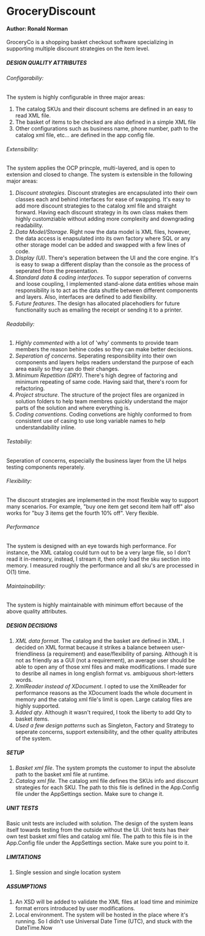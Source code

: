 # GroceryDiscount
#### Author: Ronald Norman

GroceryCo is a shopping basket checkout software specializing in supporting multiple discount strategies on the item level.

##### DESIGN QUALITY ATTRIBUTES
###### Configarabiliy:
The system is highly configurable in three major areas:
1) The catalog SKUs and their discount schems are defined in an easy to read XML file.
2) The basket of items to be checked are also defined in a simple XML file
3) Other configurations such as business name, phone number, path to the catalog xml file, etc... are defined in the app config file.

###### Extensibility:
The system applies the OCP princple, multi-layered, and is open to extension and closed to change. The system is extensible in the following major areas:
1) *Discount strategies*. Discount strategies are encapsulated into their own classes each and behind interfaces for ease of swapping. It's easy to add more discount strategies to the catalog xml file and straight forward. Having each discount strategy in its own class makes them highly customziable without adding more complexity and downgrading readability.
2) *Data Model/Storage*. Right now the data model is XML files, however, the data access is enapsulated into its own factory where SQL or any other storage model can be added and swapped with a few lines of code.
3) *Display (UI)*. There's seperation between the UI and the core engine. It's is easy to swap a different display than the console as the process of seperated from the presentation.
4) *Standard data & coding interfaces*. To suppor seperation of converns and loose coupling, I implemented stand-alone data entities whose main responsibility is to act as the data shuttle between different components and layers. Also, interfaces are defined to add flexibility.
5) *Future features*. The design has allocated placehodlers for future functionality such as emailing the receipt or sending it to a printer.

###### Readabiliy:
1) *Highly commented* with a lot of 'why' comments to provide team members the reason behine codes so they can make better decisions.
2) *Seperation of concerns*. Seperating responsibility into their own components and layers helps readers understand the purpose of each area easily so they can do their changes.
3) *Minimum Repetition (DRY)*. There's high degree of factoring and minimum repeating of same code. Having said that, there's room for refactoring.
4) *Project structure*. The structure of the project files are organized in solution folders to help team membres quickly understand the major parts of the solution and where everything is.
5) *Coding conventions*. Coding convetions are highly conformed to from consistent use of casing to use long variable names to help understandability inline.

###### Testabiliy:
Seperation of concerns, especially the business layer from the UI helps testing components reperately.

###### Flexibility:
The discount strategies are implemented in the most flexible way to support many scenarios. For example, "buy one item get second item half off" also works for "buy 3 items get the fourth 10% off". Very flexible.

###### Performance
The system is designed with an eye towards high performance. For instance, the XML catalog could turn out to be a very large file, so I don't read it in-memory, instead, I stream it, then only load the sku section into memory. I measured roughly the performance and all sku's are processed in O(1) time.

###### Maintainability:
The system is highly maintainable with minimum effort because of the above quality attributes. 

##### DESIGN DECISIONS
1) *XML data format*. The catalog and the basket are defined in XML. I decided on XML format because it strikes a balance between user-friendliness (a requirement) and ease/flexibility of parsing. Although it is not as friendly as a GUI (not a requirement), an average user should be able to open any of those xml files and make modifications. I made sure to desribe all names in long english format vs. ambiguous short-letters words.
2) *XmlReader instead of XDocument*. I opted to use the XmlReader for performance reasons as the XDocument loads the whole document in memory and the catalog xml file's limit is open. Large catalog files are highly supported.
3) *Added qty*. Although it wasn't required, I took the liberty to add Qty to basket items.
4) *Used a few design patterns* such as Singleton, Factory and Strategy to seperate concerns, support extensibility, and the other quality attributes of the system.

##### SETUP
1) *Basket xml file*. The system prompts the customer to input the absolute path to the basket xml file at runtime.
2) *Catalog xml file*. The catalog xml file defines the SKUs info and discount strategies for each SKU. The path to this file is defined in the App.Config file under the AppSettings section. Make sure to change it.

##### UNIT TESTS
Basic unit tests are included with solution. The design of the system leans itself towards testing from the outside without the UI. Unit tests has their own test basket xml files and catalog xml file.
The path to this file is in the App.Config file under the AppSettings section. Make sure you point to it.

##### LIMITATIONS
1) Single session and single location system

##### ASSUMPTIONS
1) An XSD will be added to validate the XML files at load time and minimize format errors introduced by user modifications.
2) Local environment. The system will be hosted in the place where it's running. So I didn't use Universal Date Time (UTC), and stuck with the DateTime.Now

